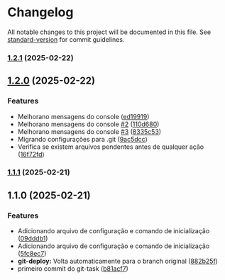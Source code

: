# Changelog

All notable changes to this project will be documented in this file. See [standard-version](https://github.com/conventional-changelog/standard-version) for commit guidelines.

### [1.2.1](https://github.com/tihhgoncalves/rocket-git-task/compare/v1.2.0...v1.2.1) (2025-02-22)

## [1.2.0](https://github.com/tihhgoncalves/rocket-git-task/compare/v1.1.1...v1.2.0) (2025-02-22)


### Features

* Melhorano mensagens do console ([ed19919](https://github.com/tihhgoncalves/rocket-git-task/commit/ed19919cae6f3816a46471840d9631dce4965354))
* Melhorano mensagens do console [#2](https://github.com/tihhgoncalves/rocket-git-task/issues/2) ([110d680](https://github.com/tihhgoncalves/rocket-git-task/commit/110d680fbaa0dc48bbbcc17f196cb90a27bdbbf5))
* Melhorano mensagens do console [#3](https://github.com/tihhgoncalves/rocket-git-task/issues/3) ([8335c53](https://github.com/tihhgoncalves/rocket-git-task/commit/8335c536025c4f3ebec5bf22cdd73e5558ff4024))
* Migrando configurações para .git ([9ac5dcc](https://github.com/tihhgoncalves/rocket-git-task/commit/9ac5dcc224ae8e1dbfe71ac8d14571c482f1ce9b))
* Verifica se existem arquivos pendentes antes de qualquer ação ([16f72fd](https://github.com/tihhgoncalves/rocket-git-task/commit/16f72fdb0270a3a12b1f58c92146c06ed1852286))

### [1.1.1](https://github.com/tihhgoncalves/rocket-git-task/compare/v1.1.0...v1.1.1) (2025-02-21)

## 1.1.0 (2025-02-21)


### Features

* Adicionando arquivo de configuração e comando de inicialização ([09dddb1](https://github.com/tihhgoncalves/rocket-git-task/commit/09dddb1784f4cc94186d340d7a9cc85c20767a32))
* Adicionando arquivo de configuração e comando de inicialização ([5fc8ec7](https://github.com/tihhgoncalves/rocket-git-task/commit/5fc8ec7ea7ebe5ad868b5b094518dd3b962bc570))
* **git-deploy:** Volta automaticamente para o branch original ([882b25f](https://github.com/tihhgoncalves/rocket-git-task/commit/882b25fc8e37e71d4de34c5793c50e4fbf06f873))
* primeiro commit do git-task ([b81acf7](https://github.com/tihhgoncalves/rocket-git-task/commit/b81acf70f82bf62f198e21fbc05bd66a2794f36f))
